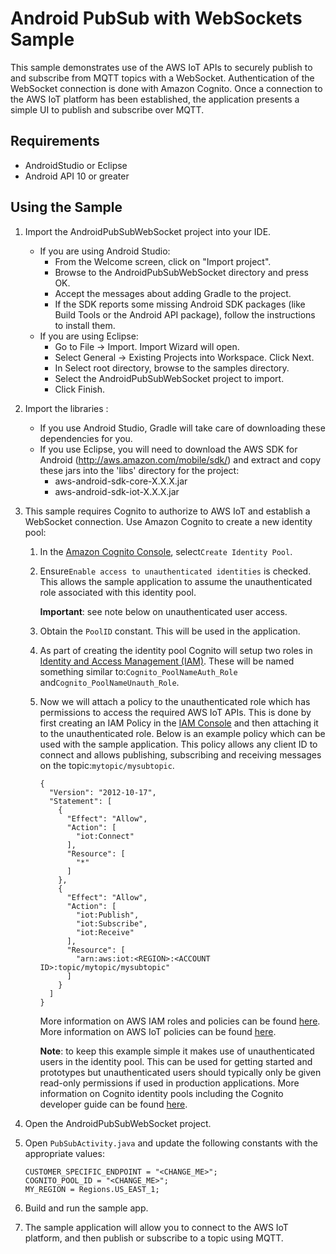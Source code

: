 # Android PubSub with WebSockets Sample

This sample demonstrates use of the AWS IoT APIs to securely publish to and subscribe from MQTT topics with a WebSocket. Authentication of the WebSocket connection is done with Amazon Cognito. Once a connection to the AWS IoT platform has been established, the application presents a simple UI to publish and subscribe over MQTT.

## Requirements

* AndroidStudio or Eclipse
* Android API 10 or greater

## Using the Sample

1. Import the AndroidPubSubWebSocket project into your IDE.
   - If you are using Android Studio:
      * From the Welcome screen, click on "Import project".
      * Browse to the AndroidPubSubWebSocket directory and press OK.
      * Accept the messages about adding Gradle to the project.
      * If the SDK reports some missing Android SDK packages (like Build Tools or the Android API package), follow the instructions to install them.
   - If you are using Eclipse:
      * Go to File -> Import. Import Wizard will open.
      * Select General -> Existing Projects into Workspace. Click Next.
      * In Select root directory, browse to the samples directory.
      * Select the AndroidPubSubWebSocket project to import.
      * Click Finish.
      
1. Import the libraries :
   - If you use Android Studio, Gradle will take care of downloading these dependencies for you.
   - If you use Eclipse, you will need to download the AWS SDK for Android (http://aws.amazon.com/mobile/sdk/) and extract and copy these jars into the 'libs' directory for the project:
      * aws-android-sdk-core-X.X.X.jar
      * aws-android-sdk-iot-X.X.X.jar
      
1. This sample requires Cognito to authorize to AWS IoT and establish a WebSocket connection. Use Amazon Cognito to create a new identity pool:
    1. In the [Amazon Cognito Console](https://console.aws.amazon.com/cognito/), select`Create Identity Pool`.
    1. Ensure`Enable access to unauthenticated identities` is checked. This allows the sample application to assume the unauthenticated role associated with this identity pool.
    
        **Important**: see note below on unauthenticated user access.
        
    1. Obtain the `PoolID` constant.  This will be used in the application.
    1. As part of creating the identity pool Cognito will setup two roles in [Identity and Access Management (IAM)](https://console.aws.amazon.com/iam/home#roles).  These will be named something similar to:`Cognito_PoolNameAuth_Role` and`Cognito_PoolNameUnauth_Role`.
    1. Now we will attach a policy to the unauthenticated role which has permissions to access the required AWS IoT APIs.  This is done by first creating an IAM Policy in the [IAM Console](https://console.aws.amazon.com/iam/home#policies) and then attaching it to the unauthenticated role.  Below is an example policy which can be used with the sample application.  This policy allows any client ID to connect and allows publishing, subscribing and receiving messages on the topic:`mytopic/mysubtopic`.

        ```
        {
          "Version": "2012-10-17",
          "Statement": [
            {
              "Effect": "Allow",
              "Action": [
                "iot:Connect"
              ],
              "Resource": [
                "*"
              ]
            },
            {
              "Effect": "Allow",
              "Action": [
                "iot:Publish",
                "iot:Subscribe",
                "iot:Receive"
              ],
              "Resource": [
                "arn:aws:iot:<REGION>:<ACCOUNT ID>:topic/mytopic/mysubtopic"
              ]
            }
          ]
        }
        ```

        More information on AWS IAM roles and policies can be found [here](http://docs.aws.amazon.com/IAM/latest/UserGuide/access_policies_manage.html).  More information on AWS IoT policies can be found [here](http://docs.aws.amazon.com/iot/latest/developerguide/authorization.html).

        **Note**: to keep this example simple it makes use of unauthenticated users in the identity pool.  This can be used for getting started and prototypes but unauthenticated users should typically only be given read-only permissions if used in production applications.  More information on Cognito identity pools including the Cognito developer guide can be found [here](http://aws.amazon.com/cognito/).

1. Open the AndroidPubSubWebSocket project.

1. Open `PubSubActivity.java` and update the following constants with the appropriate values:

    ```
    CUSTOMER_SPECIFIC_ENDPOINT = "<CHANGE_ME>";
    COGNITO_POOL_ID = "<CHANGE_ME>";
    MY_REGION = Regions.US_EAST_1;
    ```

1. Build and run the sample app.

1. The sample application will allow you to connect to the AWS IoT platform, and then publish or subscribe to a topic using MQTT.

